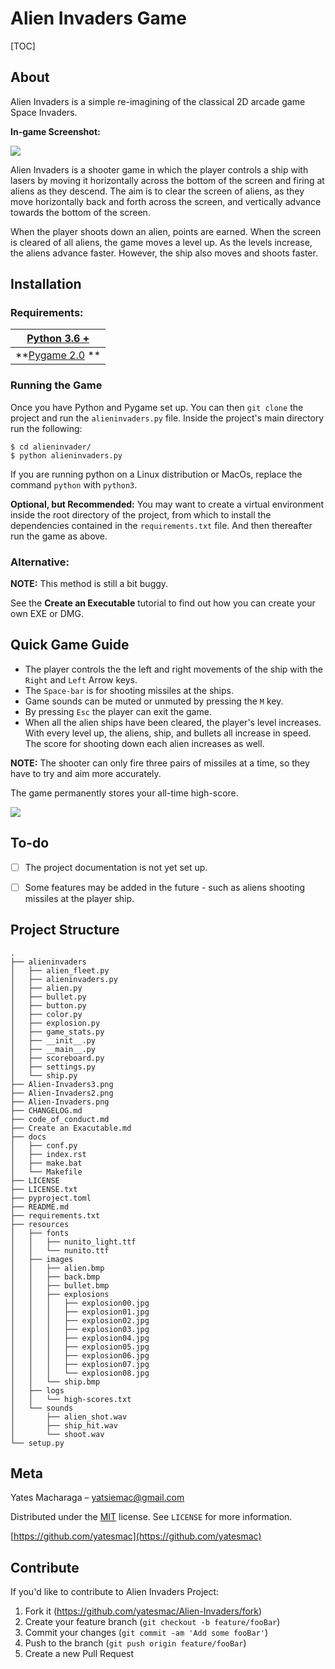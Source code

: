 # Alien Invaders Game

[TOC]

## About

Alien Invaders is a simple re-imagining of the classical 2D arcade game Space Invaders.

**In-game Screenshot:**

![](/home/yates/alieninvadersproject/Alien-Invaders3.png)



Alien Invaders is a shooter game in which the player controls a ship with lasers by moving it horizontally across the bottom of the screen and firing at aliens as they descend. The aim is to clear the screen of aliens, as they move horizontally back and forth across the screen, and vertically advance towards the bottom of the screen.

When the player shoots down an alien, points are earned. When the screen is cleared of all aliens, the game moves a level up. As the levels increase, the aliens advance faster. However, the ship also moves and shoots faster.



## Installation

### Requirements:

| [Python 3.6 +](https://www.python.org/downloads/)        |
| -------------------------------------------------------- |
| **[Pygame 2.0](http://www.pygame.org/download.shtml)  ** |

### Running the Game

Once you have Python and Pygame set up. You can then `git clone` the project and run the `alieninvaders.py` file.
Inside the project's main directory run the following:

```shell script
$ cd alieninvader/
$ python alieninvaders.py
```

If you are running python on a Linux distribution or MacOs, replace the command `python` with `python3`.

**Optional, but Recommended:** You may want to create a virtual environment inside the root directory of the project, from which to install the dependencies contained in the ```requirements.txt``` file. And then thereafter run the game as above.

### Alternative:

**NOTE:** This method is still a bit buggy.

See the **Create an Executable** tutorial to find out how you can create your own EXE or DMG.



## Quick Game Guide

- The player controls the the left and right movements of the ship with the `Right` and `Left` Arrow keys.
- The `Space-bar` is for shooting missiles at the ships.
- Game sounds can be muted or unmuted by pressing the ` M ` key.
- By pressing `Esc` the player can exit the game.
- When all the alien ships have been cleared, the player's level increases.
  With every level up, the aliens, ship, and bullets all increase in speed.
  The score for shooting down each alien increases as well.

**NOTE:** The shooter can only fire three pairs of missiles at a time, so they have to try and aim more accurately.

The game permanently stores your all-time high-score.

![](/home/yates/alieninvadersproject/Alien-Invaders2.png)




## To-do

- [ ] The project documentation is not yet set up.
- [ ] Some features may be added in the future - such as aliens shooting missiles at the player ship.



## Project Structure

```
.
├── alieninvaders
│   ├── alien_fleet.py
│   ├── alieninvaders.py
│   ├── alien.py
│   ├── bullet.py
│   ├── button.py
│   ├── color.py
│   ├── explosion.py
│   ├── game_stats.py
│   ├── __init__.py
│   ├── __main__.py
│   ├── scoreboard.py
│   ├── settings.py
│   └── ship.py
├── Alien-Invaders3.png
├── Alien-Invaders2.png
├── Alien-Invaders.png
├── CHANGELOG.md
├── code_of_conduct.md
├── Create an Exacutable.md
├── docs
│   ├── conf.py
│   ├── index.rst
│   ├── make.bat
│   └── Makefile
├── LICENSE
├── LICENSE.txt
├── pyproject.toml
├── README.md
├── requirements.txt
├── resources
│   ├── fonts
│   │   ├── nunito_light.ttf
│   │   └── nunito.ttf
│   ├── images
│   │   ├── alien.bmp
│   │   ├── back.bmp
│   │   ├── bullet.bmp
│   │   ├── explosions
│   │   │   ├── explosion00.jpg
│   │   │   ├── explosion01.jpg
│   │   │   ├── explosion02.jpg
│   │   │   ├── explosion03.jpg
│   │   │   ├── explosion04.jpg
│   │   │   ├── explosion05.jpg
│   │   │   ├── explosion06.jpg
│   │   │   ├── explosion07.jpg
│   │   │   └── explosion08.jpg
│   │   └── ship.bmp
│   ├── logs
│   │   └── high-scores.txt
│   └── sounds
│       ├── alien_shot.wav
│       ├── ship_hit.wav
│       └── shoot.wav
└── setup.py
```

## Meta

Yates Macharaga  – [yatsiemac@gmail.com](yatsiemac@gmail.com)

Distributed under the [MIT](https://choosealicense.com/licenses/mit/) license. See `LICENSE` for more information.

 [https://github.com/yatesmac](https://github.com/yatesmac)



## Contribute

If you'd like to contribute to Alien Invaders Project:

1. Fork it (https://github.com/yatesmac/Alien-Invaders/fork)
2. Create your feature branch (`git checkout -b feature/fooBar`)
3. Commit your changes (`git commit -am 'Add some fooBar'`)
4. Push to the branch (`git push origin feature/fooBar`)
5. Create a new Pull Request
